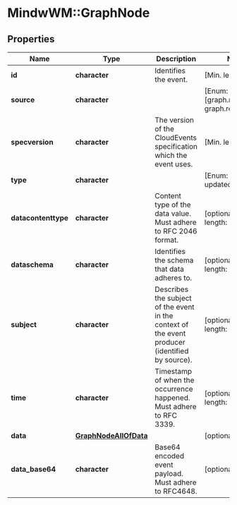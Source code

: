# MindwWM::GraphNode


## Properties
Name | Type | Description | Notes
------------ | ------------- | ------------- | -------------
**id** | **character** | Identifies the event. | [Min. length: 1] 
**source** | **character** |  | [Enum: [graph.node, graph.relationship]] 
**specversion** | **character** | The version of the CloudEvents specification which the event uses. | [Min. length: 1] 
**type** | **character** |  | [Enum: [created, updated, deleted]] 
**datacontenttype** | **character** | Content type of the data value. Must adhere to RFC 2046 format. | [optional] [Min. length: 1] 
**dataschema** | **character** | Identifies the schema that data adheres to. | [optional] [Min. length: 1] 
**subject** | **character** | Describes the subject of the event in the context of the event producer (identified by source). | [optional] [Min. length: 1] 
**time** | **character** | Timestamp of when the occurrence happened. Must adhere to RFC 3339. | [optional] [Min. length: 1] 
**data** | [**GraphNodeAllOfData**](GraphNode_allOf_data.md) |  | [optional] 
**data_base64** | **character** | Base64 encoded event payload. Must adhere to RFC4648. | [optional] 


